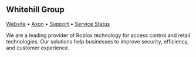 ## Whitehill Group

[Website](https://whitehill.group) • [Axon](https://axon.whitehill.group) • [Support](https://support.whitehill.group) • [Service Status](https://status.whitehill.group)

We are a leading provider of Roblox technology for access control and retail technologies. Our solutions help businesses to improve security, efficiency, and customer experience.
